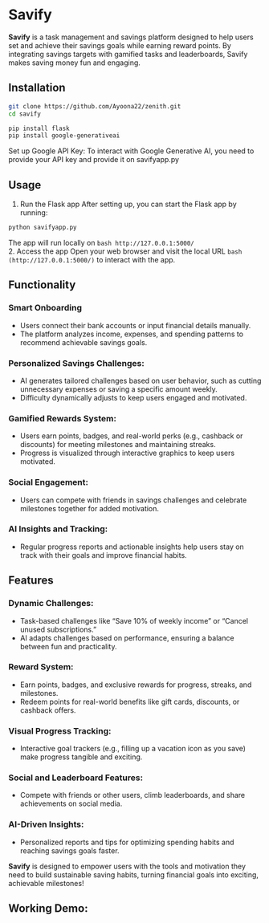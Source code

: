 # Savify

**Savify** is a task management and savings platform designed to help users set and achieve their savings goals while earning reward points. By integrating savings targets with gamified tasks and leaderboards, Savify makes saving money fun and engaging.

## Installation
```bash
git clone https://github.com/Ayoona22/zenith.git
cd savify
```
```bash
pip install flask
pip install google-generativeai
```
Set up Google API Key: To interact with Google Generative AI, you need to provide your API key and provide it on savifyapp.py

## Usage
1. Run the Flask app
After setting up, you can start the Flask app by running:
```bash
python savifyapp.py
```
The app will run locally on ```bash http://127.0.0.1:5000/```<br>
2. Access the app
Open your web browser and visit the local URL ```bash (http://127.0.0.1:5000/)``` to interact with the app. 

## Functionality

### Smart Onboarding
* Users connect their bank accounts or input financial details manually.<br>
* The platform analyzes income, expenses, and spending patterns to recommend achievable savings goals.<br>
### Personalized Savings Challenges:
* AI generates tailored challenges based on user behavior, such as cutting unnecessary expenses or saving a specific amount weekly.
* Difficulty dynamically adjusts to keep users engaged and motivated.
### Gamified Rewards System:
* Users earn points, badges, and real-world perks (e.g., cashback or discounts) for meeting milestones and maintaining streaks.<br>
* Progress is visualized through interactive graphics to keep users motivated.<br>
### Social Engagement:
* Users can compete with friends in savings challenges and celebrate milestones together for added motivation.<br>
### AI Insights and Tracking:
* Regular progress reports and actionable insights help users stay on track with their goals and improve financial habits.<br>

## Features

### Dynamic Challenges:
* Task-based challenges like “Save 10% of weekly income” or “Cancel unused subscriptions.”<br>
* AI adapts challenges based on performance, ensuring a balance between fun and practicality.<br>
### Reward System:
* Earn points, badges, and exclusive rewards for progress, streaks, and milestones.<br>
* Redeem points for real-world benefits like gift cards, discounts, or cashback offers.<br>
### Visual Progress Tracking:
* Interactive goal trackers (e.g., filling up a vacation icon as you save) make progress tangible and exciting.<br>
### Social and Leaderboard Features:
* Compete with friends or other users, climb leaderboards, and share achievements on social media.<br>
### AI-Driven Insights:
* Personalized reports and tips for optimizing spending habits and reaching savings goals faster.<br>

**Savify** is designed to empower users with the tools and motivation they need to build sustainable saving habits, turning financial goals into exciting, achievable milestones!

## Working Demo:
